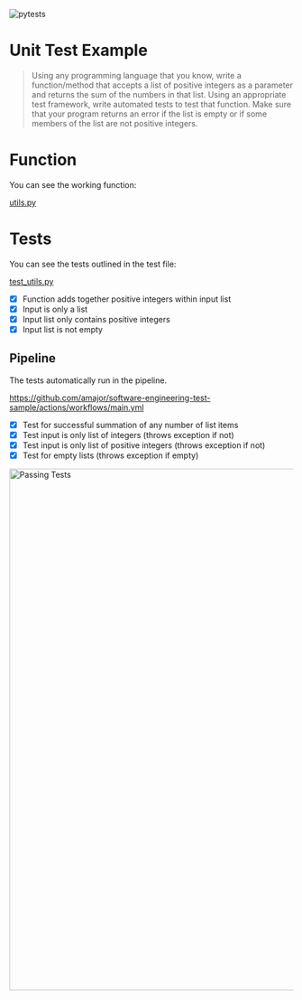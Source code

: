 ![pytests](https://github.com/amajor/software-engineering-test-sample/actions/workflows/main.yml/badge.svg)

# Unit Test Example

> Using any programming language that you know, write a function/method that accepts a list of positive integers as a parameter and returns the sum of the numbers in that list. Using an appropriate test framework, write automated tests to test that function. Make sure that your program returns an error if the list is empty or if some members of the list are not positive integers.

# Function

You can see the working function:

[utils.py](./utilities/utils.py)

# Tests

You can see the tests outlined in the test file:

[test_utils.py](./tests/test_utils.py)

- [x] Function adds together positive integers within input list
- [x] Input is only a list
- [x] Input list only contains positive integers
- [x] Input list is not empty

## Pipeline

The tests automatically run in the pipeline.

https://github.com/amajor/software-engineering-test-sample/actions/workflows/main.yml

- [x] Test for successful summation of any number of list items
- [x] Test input is only list of integers (throws exception if not)
- [x] Test input is only list of positive integers (throws exception if not)
- [x] Test for empty lists (throws exception if empty)

<img width="924" alt="Passing Tests" src="https://user-images.githubusercontent.com/796753/110190905-adb86580-7df3-11eb-92f1-8334f36feb8a.png">
